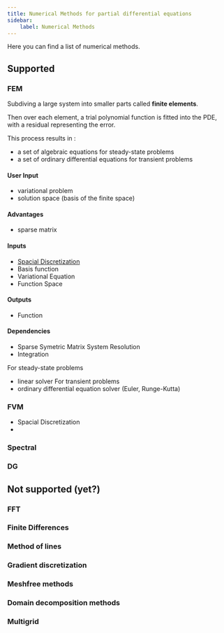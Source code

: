 ```yaml
---
title: Numerical Methods for partial differential equations
sidebar:
    label: Numerical Methods
---
```


Here you can find a list of numerical methods.

## Supported
### FEM
Subdiving a large system into smaller parts called **finite elements**.

Then over each element, a trial polynomial function is fitted into the PDE, with
a residual representing the error.

This process results in :
- a set of algebraic equations for steady-state problems
- a set of ordinary differential equations for transient problems

#### User Input
- variational problem
- solution space (basis of the finite space)


#### Advantages
- sparse matrix

#### Inputs
- [Spacial Discretization](/these/reference/building-blocks/#mesh--spacial-discretization)
- Basis function
- Variational Equation
- Function Space

#### Outputs
- Function

#### Dependencies
- Sparse Symetric Matrix System Resolution
- Integration

For steady-state problems
- linear solver
For transient problems
- ordinary differential equation solver (Euler, Runge-Kutta)

### FVM
- Spacial Discretization
- 
### Spectral
### DG


## Not supported (yet?)
### FFT
### Finite Differences
### Method of lines
### Gradient discretization
### Meshfree methods
### Domain decomposition methods
### Multigrid

